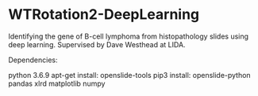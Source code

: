 # WTRotation2-DeepLearning
Identifying the gene of B-cell lymphoma from histopathology slides using deep learning. Supervised by Dave Westhead at LIDA.

Dependencies:

python 3.6.9                                                                                                                                                              apt-get install:                                                                             openslide-tools                                                                                                                                                   pip3 install:                                                                                openslide-python                                                                     pandas                                                                               xlrd                                                                                 matplotlib                                                                           numpy   
